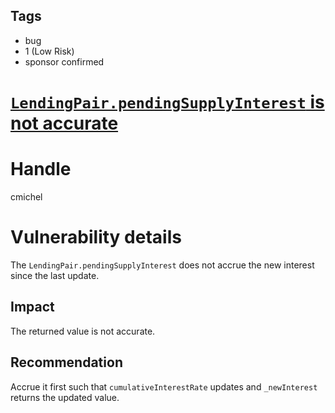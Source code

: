 ## Tags

- bug
- 1 (Low Risk)
- sponsor confirmed

# [`LendingPair.pendingSupplyInterest` is not accurate](https://github.com/code-423n4/2021-07-wildcredit-findings/issues/124) 

# Handle

cmichel


# Vulnerability details

The `LendingPair.pendingSupplyInterest` does not accrue the new interest since the last update.

## Impact
The returned value is not accurate.

## Recommendation
Accrue it first such that `cumulativeInterestRate` updates and `_newInterest` returns the updated value.

